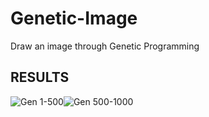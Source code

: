 # Genetic-Image
Draw an image through Genetic Programming

## RESULTS
![Gen 1-500](https://github.com/billstam12/Genetic-Image/blob/master/final1.gif)![Gen 500-1000](https://github.com/billstam12/Genetic-Image/blob/master/final2.gif)
